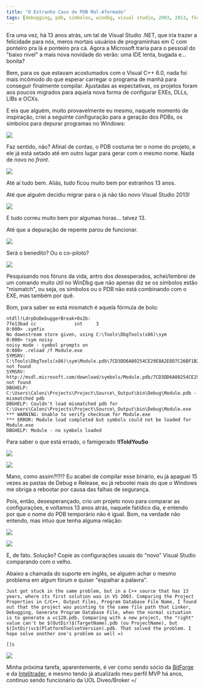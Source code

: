 ```yaml
---
title: "O Estranho Caso do PDB Mal-Aformado"
tags: [debugging, pdb, símbolos, windbg, visual studio, 2003, 2013, fórum, stack overflow, mismatch, itoldyouso, i told you so]
---
```

Era uma vez, há 13 anos atrás, um tal de Visual Studio .NET, que iria trazer a felicidade para nós, meros mortais usuários de programinhas em C com ponteiro pra lá e ponteiro pra cá. Agora a Microsoft traria para o pessoal do "baixo nível" a mais nova novidade do verão: uma IDE lenta, bugada e... bonita?

Bem, para os que estavam acostumados com o Visual C++ 6.0, nada foi mais incômodo do que esperar carregar o programa de manhã para conseguir finalmente compilar. Ajustadas as expectativas, os projetos foram aos poucos migrados para aquela nova forma de configurar EXEs, DLLs, LIBs e OCXs.

E eis que alguém, muito provavelmente eu mesmo, naquele momento de inspiração, criei a seguinte configuração para a geração dos PDBs, os símbolos para depurar programas no Windows:

![](/images/vc2003-output-pdb-wrong.png)

Faz sentido, não? Afinal de contas, o PDB costuma ter o nome do projeto, e ele já está setado até em outro lugar para gerar com o mesmo nome. Nada de novo no _front_.

![](/images/vc2003-linker-output-pdb-right.png)

Até aí tudo bem. Aliás, tudo ficou muito bem por estranhos 13 anos.

Até que alguém decidiu migrar para o já não tão novo Visual Studio 2013!

![](/images/visual-studio-2013-resistindo.png)

E tudo correu muito bem por algumas horas... talvez 13.

Até que a depuração de repente parou de funcionar.

![](/images/no-symbols-loaded.png)

Será o benedito? Ou o co-piloto?

![](/images/eh-vc-satanas.png)

Pesquisando nos fóruns da vida, antro dos desesperados, achei/lembrei de um comando muito útil no WinDbg que não apenas diz se os símbolos estão "mismatch", ou seja, os símbolos ou o PDB não está combinando com o EXE, mas também por quê.

Bom, para saber se está mismatch é aquela fórmula de bolo:

```
ntdll!LdrpDoDebuggerBreak+0x2b:
77e13bad cc              int     3
0:000> .symfix
No downstream store given, using C:\Tools\DbgTools(x86)\sym
0:000> !sym noisy
noisy mode - symbol prompts on
0:000> .reload /f Module.exe
SYMSRV:  C:\Tools\DbgTools(x86)\sym\Module.pdb\7CD3DD6A80254CE29E8A2E8D7C26BF1B2\Module.pdb not found
SYMSRV:  http://msdl.microsoft.com/download/symbols/Module.pdb/7CD3DD6A80254CE29E8A2E8D7C26BF1B2/Module.pdb not found
DBGHELP: C:\Users\Caloni\Projects\Project\Source\_Output\bin\Debug\Module.pdb - mismatched pdb
DBGHELP: Couldn't load mismatched pdb for C:\Users\Caloni\Projects\Project\Source\_Output\bin\Debug\Module.exe
*** WARNING: Unable to verify checksum for Module.exe
*** ERROR: Module load completed but symbols could not be loaded for Module.exe
DBGHELP: Module - no symbols loaded
```
Para saber o que está errado, o famigerado **!IToldYouSo**

![](/images/i-told-you-so.jpg)


![](/images/itoldyouso-vim.png)

Mano, como assim?!?!? Eu acabei de compilar esse binário, eu já apaguei 15 vezes as pastas de Debug e Release, eu já rebootei mais do que o Windows me obriga a rebootar por causa das falhas de segurança.

Pois, então, desesperançado, crio um projeto novo para comparar as configurações, e voltamos 13 anos atrás, naquele fatídico dia, e entendo por que o nome do PDB temporário não é igual. Bom, na verdade não entendo, mas intuo que tenha alguma relação:

![](/images/intermediate-pdb.png)

![](/images/intermediate-and-final-pdb.png)

E, de fato. Solução? Copie as configurações usuais do "novo" Visual Studio comparando com o velho.

Abaixo a chamada do suporte em inglês, se alguém achar o mesmo problema em algum fórum e quiser "espalhar a palavra".

```
Just got stuck in the same problem, but in a C++ source that has 13 years, where its first solution was in VS 2003. Comparing the Project Properties in C/C++, Output Files, Program Database File Name, I found out that the project was pointing to the same file path that Linker, Debugging, Generate Program Database File, when the normal situation is to generate a vc120.pdb. Comparing with a new project, the "right" value can't be $(OutDir)$(TargetName).pdb (ou ProjectName), but $(IntDir)vc$(PlatformToolsetVersion).pdb. That solved the problem. I hope solve another one's problem as well =)

[]s
```

![](/images/forum-pdb.png)

Minha próxima tarefa, aparentemente, é ver como sendo sócio da [BitForge](www.bitforge.com.br) e da [Intelitrader](www.intelitrader.com.br), e mesmo tendo já atualizado meu perfil MVP há anos, continuo sendo funcionário da UOL Diveo/Broker =/
